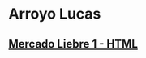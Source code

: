 # Arroyo Lucas

## [Mercado Liebre 1 - HTML](https://github.com/lucas21Arroyo/MercadoLiebre/tree/estructuraWeb)